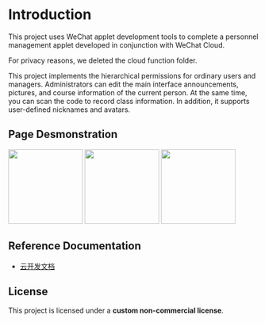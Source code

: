 # Introduction
This project uses WeChat applet development tools to complete a personnel management applet developed in conjunction with WeChat Cloud.

For privacy reasons, we deleted the cloud function folder.

This project implements the hierarchical permissions for ordinary users and managers. Administrators can edit the main interface announcements, pictures, and course information of the current person. At the same time, you can scan the code to record class information. In addition, it supports user-defined nicknames and avatars.

## Page Desmonstration

<img src="https://github.com/user-attachments/assets/a4fd35cc-7235-4b97-862a-9e6a9612c256" width="150"/>

<img src="https://github.com/user-attachments/assets/d5e679f8-be8c-4e22-ab54-b14cfa947594" width="150"/>

<img src="https://github.com/user-attachments/assets/76f2dfe5-b84b-4786-8cd1-623f9feabc0d" width="150"/>


## Reference Documentation

- [云开发文档](https://developers.weixin.qq.com/miniprogram/dev/wxcloud/basis/getting-started.html)

## License

This project is licensed under a **custom non-commercial license**.

